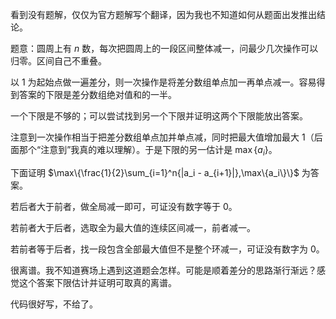 看到没有题解，仅仅为官方题解写个翻译，因为我也不知道如何从题面出发推出结论。

题意：圆周上有 $n$ 数，每次把圆周上的一段区间整体减一，问最少几次操作可以归零。区间自己不重叠。

以 $1$ 为起始点做一遍差分，则一次操作是将差分数组单点加一再单点减一。容易得到答案的下限是差分数组绝对值和的一半。

一个下限是不够的；可以尝试找到另一个下限并证明这两个下限能放出答案。

注意到一次操作相当于把差分数组单点加并单点减，同时把最大值增加最大 $1$（后面那个“注意到”我真的难以理解）。于是下限的另一估计是 $\max\{a_i\}$。

下面证明 $\max\{\frac{1}{2}\sum_{i=1}^n{|a_i - a_{i+1}|},\max\{a_i\}\}$ 为答案。

若后者大于前者，做全局减一即可，可证没有数字等于 $0$。

若前者大于后者，选取全为最大值的连续区间减一，前者减一。

若前者等于后者，找一段包含全部最大值但不是整个环减一，可证没有数字为 $0$。

很离谱。我不知道赛场上遇到这道题会怎样。可能是顺着差分的思路渐行渐远？感觉这个答案下限估计并证明可取真的离谱。

代码很好写，不给了。